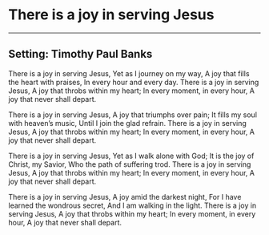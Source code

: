 # There is a joy in serving Jesus

***

## Setting: Timothy Paul Banks

There is a joy in serving Jesus,
Yet as I journey on my way,
A joy that fills the heart with praises,
In every hour and every day.
There is a joy in serving Jesus,
A joy that throbs within my heart;
In every moment, in every hour,
A joy that never shall depart.

There is a joy in serving Jesus,
A joy that triumphs over pain;
It fills my soul with heaven’s music,
Until I join the glad refrain.
There is a joy in serving Jesus,
A joy that throbs within my heart;
In every moment, in every hour,
A joy that never shall depart.

There is a joy in serving Jesus,
Yet as I walk alone with God;
It is the joy of Christ, my Savior,
Who the path of suffering trod.
There is a joy in serving Jesus,
A joy that throbs within my heart;
In every moment, in every hour,
A joy that never shall depart.

There is a joy in serving Jesus, 
A joy amid the darkest night,
For I have learned the wondrous secret,
And I am walking in the light.
There is a joy in serving Jesus,
A joy that throbs within my heart;
In every moment, in every hour,
A joy that never shall depart.

